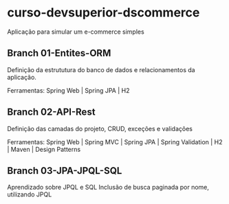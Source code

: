 # curso-devsuperior-dscommerce
Aplicação para simular um e-commerce simples

## Branch 01-Entites-ORM
Definição da estrututura do banco de dados e relacionamentos da aplicação.

Ferramentas:
Spring Web | Spring JPA | H2

## Branch 02-API-Rest
Definição das camadas do projeto, CRUD, exceções e validações

Ferramentas:
Spring Web | Spring MVC | Spring JPA | Spring Validation | H2 | Maven | Design Patterns

## Branch 03-JPA-JPQL-SQL
Aprendizado sobre JPQL e SQL
Inclusão de busca paginada por nome, utilizando JPQL
